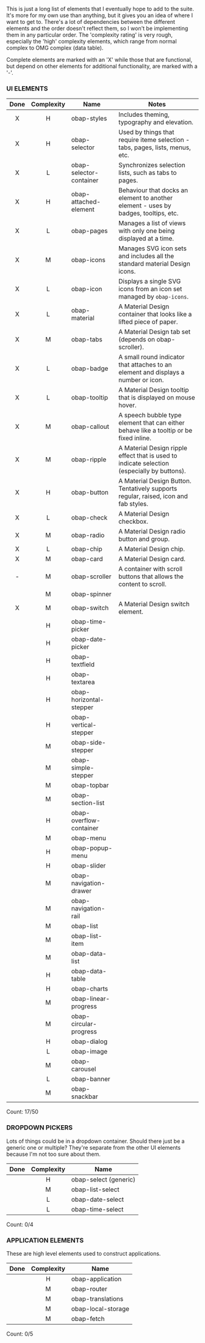 This is just a long list of elements that I eventually hope to add to the suite. It's more for my own use than anything, but it gives you an idea of where I want to get to. There's a lot of dependencies between the different elements and the order doesn't reflect them, so I won't be implementing them in any particular order. The 'complexity rating' is very rough, especially the 'high' complexity elements, which range from normal complex to OMG complex (data table).

Complete elements are marked with an 'X' while those that are functional, but depend on other elements for additional functionality, are marked with a '-'.

### UI ELEMENTS
   
|Done|Complexity|Name                   |Notes                                                                                      |
|:--:|:--------:|-----------------------|-------------------------------------------------------------------------------------------|
|X   |H         |obap-styles            |Includes theming, typography and elevation.                                                |
|X   |H         |obap-selector          |Used by things that require iteme selection - tabs, pages, lists, menus, etc.              |
|X   |L         |obap-selector-container|Synchronizes selection lists, such as tabs to pages.                                       |
|X   |H         |obap-attached-element  |Behaviour that docks an element to another element - uses by badges, tooltips, etc.        |
|X   |L         |obap-pages             |Manages a list of views with only one being displayed at a time.                           |
|X   |M         |obap-icons             |Manages SVG icon sets and includes all the standard material Design icons.                 |
|X   |L         |obap-icon              |Displays a single SVG icons from an icon set managed by `obap-icons`.                      |
|X   |L         |obap-material          |A Material Design container that looks like a lifted piece of paper.                       |
|X   |M         |obap-tabs              |A Material Design tab set (depends on obap-scroller).                                      |
|X   |L         |obap-badge             |A small round indicator that attaches to an element and displays a number or icon.         |
|X   |L         |obap-tooltip           |A Material Design tooltip that is displayed on mouse hover.                                |
|X   |M         |obap-callout           |A speech bubble type element that can either behave like a tooltip or be fixed inline.     |
|X   |M         |obap-ripple            |A Material Design ripple effect that is used to indicate selection (especially by buttons).|
|X   |H         |obap-button            |A Material Design Button. Tentatively supports regular, raised, icon and fab styles.       |
|X   |L         |obap-check             |A Material Design checkbox.                                                                |
|X   |M         |obap-radio             |A Material Design radio button and group.                                                  |
|X   |L         |obap-chip              |A Material Design chip.                                                                    |
|X   |M         |obap-card              |A Material Design card.                                                                    |
|-   |M         |obap-scroller          |A container with scroll buttons that allows the content to scroll.                         |
|    |M         |obap-spinner           |
|X   |M         |obap-switch            |A Material Design switch element.                                                          |
|    |H         |obap-time-picker       |
|    |H         |obap-date-picker       |
|    |H         |obap-textfield         |
|    |H         |obap-textarea          |
|    |H         |obap-horizontal-stepper|
|    |H         |obap-vertical-stepper  |
|    |M         |obap-side-stepper      |
|    |M         |obap-simple-stepper    |
|    |M         |obap-topbar            |
|    |M         |obap-section-list      |
|    |H         |obap-overflow-container|
|    |M         |obap-menu              |
|    |H         |obap-popup-menu        |
|    |H         |obap-slider            |
|    |M         |obap-navigation-drawer |
|    |M         |obap-navigation-rail   |
|    |M         |obap-list              |
|    |M         |obap-list-item         |
|    |M         |obap-data-list         |
|    |H         |obap-data-table        |
|    |H         |obap-charts            |
|    |M         |obap-linear-progress   |
|    |M         |obap-circular-progress |
|    |H         |obap-dialog            |
|    |L         |obap-image             |
|    |M         |obap-carousel          |
|    |L         |obap-banner            |
|    |M         |obap-snackbar          |

Count: 17/50

### DROPDOWN PICKERS

Lots of things could be in a dropdown container. Should there just be a generic one or multiple? They're separate from the other UI elements because I'm not too sure about them.

|Done|Complexity|Name                 |
|:--:|:--------:|---------------------|
|    |H         |obap-select (generic)|
|    |M         |obap-list-select     |
|    |L         |obap-date-select     |
|    |L         |obap-time-select     |

Count: 0/4

### APPLICATION ELEMENTS

These are high level elements used to construct applications. 

|Done|Complexity|Name              |
|:--:|:--------:|------------------|
|    |H         |obap-application  |
|    |M         |obap-router       |
|    |M         |obap-translations |
|    |M         |obap-local-storage|
|    |M         |obap-fetch        |

Count: 0/5

